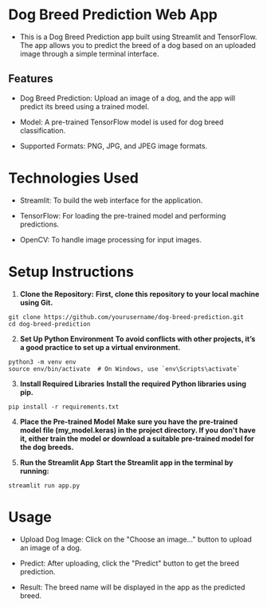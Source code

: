 # Dog Breed Prediction Web App
- This is a Dog Breed Prediction app built using Streamlit and TensorFlow. The app allows you to predict the breed of a dog based on an uploaded image through a simple terminal interface.

## Features
- Dog Breed Prediction: Upload an image of a dog, and the app will predict its breed using a trained model.

- Model: A pre-trained TensorFlow model is used for dog breed classification.

- Supported Formats: PNG, JPG, and JPEG image formats.

# Technologies Used
* Streamlit: To build the web interface for the application.

* TensorFlow: For loading the pre-trained model and performing predictions.

* OpenCV: To handle image processing for input images.

# Setup Instructions

1. **Clone the Repository:**
**First, clone this repository to your local machine using Git.**
```
git clone https://github.com/yourusername/dog-breed-prediction.git
cd dog-breed-prediction
```

2. **Set Up Python Environment**
**To avoid conflicts with other projects, it’s a good practice to set up a virtual environment.**

```
python3 -m venv env
source env/bin/activate  # On Windows, use `env\Scripts\activate`
```

3. **Install Required Libraries**
**Install the required Python libraries using pip.**

```
pip install -r requirements.txt
```

4. **Place the Pre-trained Model**
**Make sure you have the pre-trained model file (my_model.keras) in the project directory. If you don't have it, either train the model or download a suitable pre-trained model for the dog breeds.**

5. **Run the Streamlit App**
**Start the Streamlit app in the terminal by running:**
```
streamlit run app.py
```
# Usage
* Upload Dog Image: Click on the "Choose an image..." button to upload an image of a dog.

* Predict: After uploading, click the "Predict" button to get the breed prediction.

* Result: The breed name will be displayed in the app as the predicted breed.